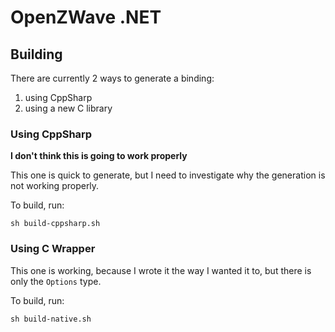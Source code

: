 # OpenZWave .NET

## Building

There are currently 2 ways to generate a binding:
 1. using CppSharp
 2. using a new C library

### Using CppSharp

**I don't think this is going to work properly**

This one is quick to generate, but I need to investigate why the generation is not working properly.

To build, run:

```
sh build-cppsharp.sh
```

### Using C Wrapper

This one is working, because I wrote it the way I wanted it to, but there is only the `Options` type.

To build, run:

```
sh build-native.sh
```
